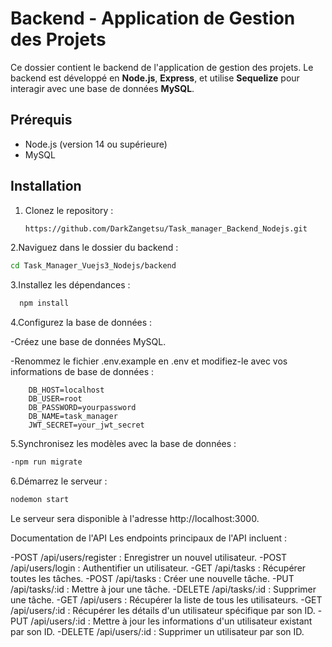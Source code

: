 # Backend - Application de Gestion des Projets

Ce dossier contient le backend de l'application de gestion des projets. Le backend est développé en **Node.js**, **Express**, et utilise **Sequelize** pour interagir avec une base de données **MySQL**.

## Prérequis

- Node.js (version 14 ou supérieure)
- MySQL

## Installation

1. Clonez le repository :

   ```bash
   https://github.com/DarkZangetsu/Task_manager_Backend_Nodejs.git
2.Naviguez dans le dossier du backend :

   ```bash
  cd Task_Manager_Vuejs3_Nodejs/backend
   ```
3.Installez les dépendances :

   ```bash
     npm install

   ```
4.Configurez la base de données :

  -Créez une base de données MySQL.

  -Renommez le fichier .env.example en .env et modifiez-le avec vos informations de base de données :
  
        DB_HOST=localhost
        DB_USER=root
        DB_PASSWORD=yourpassword
        DB_NAME=task_manager
        JWT_SECRET=your_jwt_secret

5.Synchronisez les modèles avec la base de données :

   ```bash
  -npm run migrate
  ```

6.Démarrez le serveur :

   ```bash
  nodemon start
   ```
Le serveur sera disponible à l'adresse http://localhost:3000.

Documentation de l'API
Les endpoints principaux de l'API incluent :

  -POST /api/users/register : Enregistrer un nouvel utilisateur.
  -POST /api/users/login : Authentifier un utilisateur.
  -GET /api/tasks : Récupérer toutes les tâches.
  -POST /api/tasks : Créer une nouvelle tâche.
  -PUT /api/tasks/:id : Mettre à jour une tâche.
  -DELETE /api/tasks/:id : Supprimer une tâche.
  -GET /api/users : Récupérer la liste de tous les utilisateurs.
  -GET /api/users/:id : Récupérer les détails d'un utilisateur spécifique par son ID.
  -PUT /api/users/:id : Mettre à jour les informations d'un utilisateur existant par son ID.
  -DELETE /api/users/:id : Supprimer un utilisateur par son ID.
